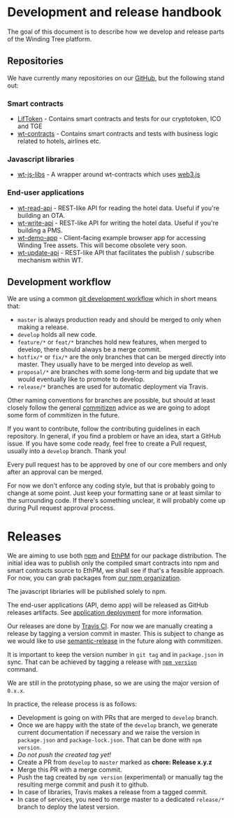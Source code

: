 # Development and release handbook

The goal of this document is to describe how we develop and release parts of
the Winding Tree platform.

## Repositories

We have currently many repositories on our
[GitHub](https://github.com/windingtree/), but the following stand out:

### Smart contracts

- [LífToken](https://github.com/windingtree/LifToken) - Contains smart
contracts and tests for our cryptotoken, ICO and TGE
- [wt-contracts](https://github.com/windingtree/wt-contracts) - Contains smart
contracts and tests with business logic related to hotels, airlines etc.

### Javascript libraries

- [wt-js-libs](https://github.com/windingtree/wt-js-libs) - A wrapper around
wt-contracts which uses [web3.js](https://github.com/ethereum/web3.js/)

### End-user applications

- [wt-read-api](https://github.com/windingtree/wt-read-api) - REST-like
API for reading the hotel data. Useful if you're building an OTA.
- [wt-write-api](https://github.com/windingtree/wt-write-api) - REST-like
API for writing the hotel data. Useful if you're building a PMS.
- [wt-demo-app](https://github.com/windingtree/wt-demo-app) - Client-facing
example browser app for accessing Winding Tree assets. This will become obsolete
very soon.
- [wt-update-api](https://github.com/windingtree/wt-update-api) - REST-like
API that facilitates the publish / subscribe mechanism within WT.

## Development workflow

We are using a common
[git development workflow](http://nvie.com/posts/a-successful-git-branching-model/)
which in short means that:

- `master` is always production ready and should be merged to only when making
a release.
- `develop` holds all new code.
- `feature/*` or `feat/*` branches hold new features, when merged to develop, there should
always be a merge commit.
- `hotfix/*` or `fix/*` are the only branches that can be merged directly into master.
They usually have to be merged into develop as well.
- `proposal/*` are branches with some long-term and big update that we would
eventually like to promote to develop.
- `release/*` branches are used for automatic deployment via
Travis.

Other naming conventions for branches are possible, but should at least closely
follow the general
[commitizen](https://www.npmjs.com/package/commitizen#using-the-command-line-tool)
advice as we are going to adopt some form of commitizen in the future.

If you want to contribute, follow the contributing guidelines in each repository.
In general, if you find a problem or have an idea, start a GitHub issue. If you
have some code ready, feel free to create a Pull request, usually into a `develop`
branch. Thank you!

Every pull request has to be approved by one of our core members and only after
an approval can be merged.

For now we don't enforce any coding style, but that is probably going to change
at some point. Just keep your formatting sane or at least similar to the
surrounding code. If there's something unclear, it will probably come up during
Pull request approval process.


# Releases

We are aiming to use both [npm](https://npmjs.com) and
[EthPM](https://www.ethpm.com/) for our package distribution. The initial idea
was to publish only the compiled smart contracts into npm and smart contracts
source to EthPM, we shall see if that's a feasible approach. For now, you can
grab packages from [our npm organization](https://www.npmjs.com/org/windingtree).

The javascript libriaries will be published solely to npm.

The end-user applications (API, demo app) will be released as GitHub releases
artifacts. See [application deployment](https://github.com/windingtree/wiki/blob/master/app-deployment/)
for more information.

Our releases are done by [Travis CI](https://travis-ci.org/). For now we are
manually creating a release by tagging a version commit in master. This is
subject to change as we would like to use
[semantic-release](https://semantic-release.gitbooks.io/semantic-release/#highlights)
in the future along with commitizen.

It is important to keep the version number in `git tag` and in `package.json`
in sync. That can be achieved by tagging a release with
[`npm version`](https://docs.npmjs.com/cli/version) command.

We are still in the prototyping phase, so we are using the major version of `0.x.x`.

In practice, the release process is as follows:

- Development is going on with PRs that are merged to `develop` branch.
- Once we are happy with the state of the `develop` branch, we generate current
documentation if necessary and we raise the version in `package.json` and
`package-lock.json`. That can be done with `npm version`.
- *Do not push the created tag yet!*
- Create a PR from `develop` to `master` marked as **chore: Release x.y.z**
- Merge this PR with a merge commit.
- Push the tag created by `npm version` (experimental) or manually tag the
resulting merge commit and push it to github.
- In case of libraries, Travis makes a release from a tagged commit.
- In case of services, you need to merge master to a dedicated
`release/*` branch to deploy the latest version.
